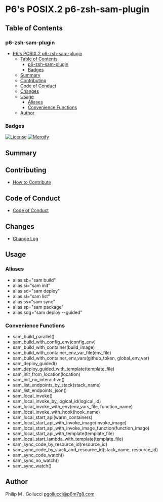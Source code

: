 # P6's POSIX.2 p6-zsh-sam-plugin

## Table of Contents

### p6-zsh-sam-plugin

- [P6's POSIX.2 p6-zsh-sam-plugin](#p6s-posix2-p6-zsh-sam-plugin)
  - [Table of Contents](#table-of-contents)
    - [p6-zsh-sam-plugin](#p6-zsh-sam-plugin)
    - [Badges](#badges)
  - [Summary](#summary)
  - [Contributing](#contributing)
  - [Code of Conduct](#code-of-conduct)
  - [Changes](#changes)
  - [Usage](#usage)
    - [Aliases](#aliases)
    - [Convenience Functions](#convenience-functions)
  - [Author](#author)

### Badges

[![License](https://img.shields.io/badge/License-Apache%202.0-yellowgreen.svg)](https://opensource.org/licenses/Apache-2.0)
[![Mergify](https://img.shields.io/endpoint.svg?url=https://gh.mergify.io/badges/p6m7g8/p6-zsh-sam-plugin/&style=flat)](https://mergify.io)

## Summary

## Contributing

- [How to Contribute](CONTRIBUTING.md)

## Code of Conduct

- [Code of Conduct](https://github.com/p6m7g8/.github/blob/master/CODE_OF_CONDUCT.md)

## Changes

- [Change Log](CHANGELOG.md)

## Usage

### Aliases

- alias sb="sam build"
- alias si="sam init"
- alias sd="sam deploy"
- alias sl="sam list"
- alias ss="sam sync"
- alias sp="sam package"
- alias sdg="sam deploy --guided"

### Convenience Functions

- sam_build_parallel()
- sam_build_with_config_env(config_env)
- sam_build_with_container(build_image)
- sam_build_with_container_env_var_file(env_file)
- sam_build_with_container_env_vars(github_token, global_env_var)
- sam_deploy_guided()
- sam_deploy_guided_with_template(template_file)
- sam_init_from_location(location)
- sam_init_no_interactive()
- sam_list_endpoints_by_stack(stack_name)
- sam_list_endpoints_json()
- sam_local_invoke()
- sam_local_invoke_by_logical_id(logical_id)
- sam_local_invoke_with_env(env_vars_file, function_name)
- sam_local_invoke_with_hook(hook_name)
- sam_local_start_api(warm_containers)
- sam_local_start_api_with_invoke_image(invoke_image)
- sam_local_start_api_with_invoke_image_function(function_image)
- sam_local_start_api_with_template(template_file)
- sam_local_start_lambda_with_template(template_file)
- sam_sync_code_by_resource_id(resource_id)
- sam_sync_code_by_stack_and_resource_id(stack_name, resource_id)
- sam_sync_code_watch()
- sam_sync_no_watch()
- sam_sync_watch()

## Author

Philip M . Gollucci <pgollucci@p6m7g8.com>
